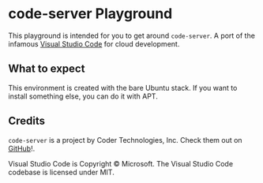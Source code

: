 # code-server Playground


This playground is intended for you to get around `code-server`. A port of the infamous [Visual Studio Code](https://github.com/Microsoft/vscode) for cloud development.


## What to expect

This environment is created with the bare Ubuntu stack. If you want to install something else, you can do it with APT.

## Credits

`code-server` is a project by Coder Technologies, Inc. Check them out on [GitHub](https://github.com/cdr/code-server)!.

Visual Studio Code is Copyright &copy; Microsoft. The Visual Studio Code codebase is licensed under MIT.